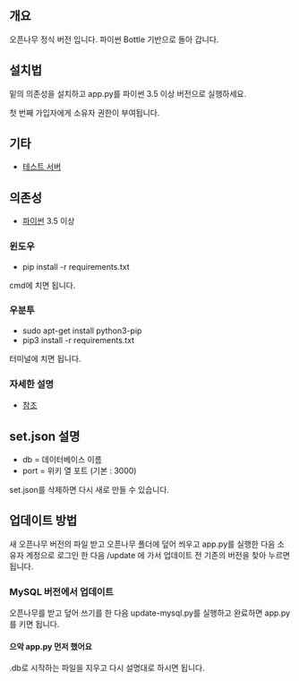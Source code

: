 ﻿## 개요
오픈나무 정식 버전 입니다. 파이썬 Bottle 기반으로 돌아 갑니다.

## 설치법
밑의 의존성을 설치하고 app.py를 파이썬 3.5 이상 버전으로 실행하세요.

첫 번째 가입자에게 소유자 권한이 부여됩니다.

## 기타
 * [테스트 서버](http://namu.ml/)
 
## 의존성
 * [파이썬](https://www.python.org/downloads/) 3.5 이상
 
### 윈도우
 * pip install -r requirements.txt
 
cmd에 치면 됩니다.
### 우분투
 * sudo apt-get install python3-pip
 * pip3 install -r requirements.txt
 
터미널에 치면 됩니다.
### 자세한 설명
 * [참조](http://namu.ml/w/오픈나무%2F설치법)
 
## set.json 설명
 * db = 데이터베이스 이름
 * port = 위키 열 포트 (기본 : 3000)

set.json를 삭제하면 다시 새로 만들 수 있습니다.

## 업데이트 방법
새 오픈나무 버전의 파일 받고 오픈나무 폴더에 덮어 씌우고 app.py를 실행한 다음 소유자 계정으로 로그인 한 다음 /update 에 가서 업데이트 전 기존의 버전을 찾아 누르면 됩니다.

### MySQL 버전에서 업데이트
오픈나무를 받고 덮어 쓰기를 한 다음 update-mysql.py를 실행하고 완료하면 app.py를 키면 됩니다.

#### 으악 app.py 먼저 했어요
.db로 시작하는 파일을 지우고 다시 설명대로 하시면 됩니다.
